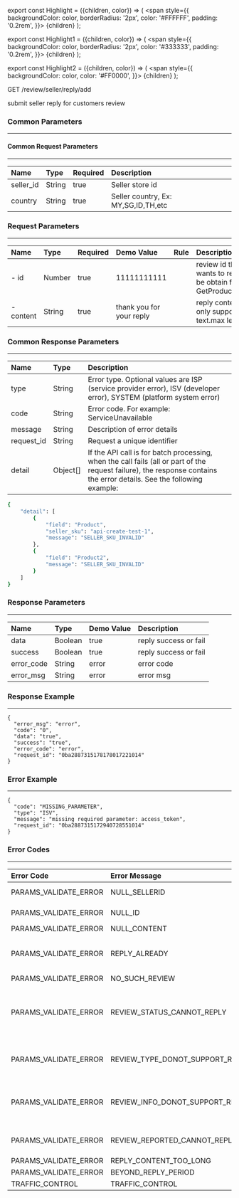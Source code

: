 export const Highlight = ({children, color}) => (
  <span
    style={{
      backgroundColor: color,
      borderRadius: '2px',
      color: '#FFFFFF',
      padding: '0.2rem',
    }}>
    {children}
  </span>
);

export const Highlight1 = ({children, color}) => (
  <span
    style={{
      backgroundColor: color,
      borderRadius: '2px',
      color: '#333333',
      padding: '0.2rem',
    }}>
    {children}
  </span>
);

export const Highlight2 = ({children, color}) => (
  <span
    style={{
      backgroundColor: color,
      color: '#FF0000',
    }}>
    {children}
  </span>
);

<Highlight color="#00A854">GET</Highlight>  <Highlight1 color="#EEEEEE">/review/seller/reply/add</Highlight1>

submit seller reply for customers review

### Common Parameters
---
#### Common Request Parameters
---
| Name      | Type   | Required                      | Description                         |
| :-------- | :----- | :---------------------------- | :---------------------------------- |
| seller_id | String | <Highlight2>true</Highlight2> | Seller store id                     |
| country   | String | <Highlight2>true</Highlight2> | Seller country, Ex: MY,SG,ID,TH,etc |

### Request Parameters
---

| Name          | Type     | Required  | Demo Value  | Rule     | Description   |
| :---          | :---     | :---      | :---        | :---     | :---          |
| - id          | Number   | <Highlight2>true</Highlight2>	| 11111111111  |        | review id that user wants to reply to. Can be obtain from GetProductReviewList |
| - content     | String   | <Highlight2>true</Highlight2>	| thank you for your reply |        | reply content in text, only support reply in text.max length = 500 |

### Common Response Parameters 
---

| Name        | Type        | Description        |
| :---         | :---         | :---                |
| type        | String      | Error type. Optional values ​​are ISP (service provider error), ISV (developer error), SYSTEM (platform system error) |
| code        | String      | Error code. For example: ServiceUnavailable                |
| message     | String      | Description of error details                |
| request_id  | String      | Request a unique identifier               |
| detail      | Object[]    | If the API call is for batch processing, when the call fails (all or part of the request failure), the response contains the error details. See the following example: |
```bash
{ 
    "detail": [
        {
            "field": "Product",
            "seller_sku": "api-create-test-1",
            "message": "SELLER_SKU_INVALID"
        },
        {
            "field": "Product2",
            "message": "SELLER_SKU_INVALID"
        }
    ]
} 
```

### Response Parameters
---
| Name                                  | Type       | Demo Value                               | Description     |
| :---                                  | :---       | :---                                     | :---            |
| data                                  | Boolean    | true                                     | reply success or fail   |
| success                               | Boolean    | true                                     | reply success or fail |
| error_code                            | String	 | error                                    | error code |
| error_msg                             | String	 | error                                    | error msg|


### Response Example
---
```
{
  "error_msg": "error",
  "code": "0",
  "data": "true",
  "success": "true",
  "error_code": "error",
  "request_id": "0ba2887315178178017221014"
}
```

### Error Example
---
```
{
  "code": "MISSING_PARAMETER",
  "type": "ISV",
  "message": "missing required parameter: access_token",
  "request_id": "0ba2887315172940728551014"
}
```

### Error Codes
---
| Error Code            | 	Error Message         | Description        |
| :---                  | :---                    | :---               |
| PARAMS_VALIDATE_ERROR	| NULL_SELLERID 	      | Cannot recognize sellerid| 
| PARAMS_VALIDATE_ERROR	| NULL_ID	              | Cannot recognize id| 
| PARAMS_VALIDATE_ERROR	| NULL_CONTENT	          | Empty content| 
| PARAMS_VALIDATE_ERROR	| REPLY_ALREADY	          | Already replied. All reply needs go through quality control process.| 
| PARAMS_VALIDATE_ERROR	| NO_SUCH_REVIEW	      | No such review| 
| PARAMS_VALIDATE_ERROR	| REVIEW_STATUS_CANNOT_REPLY	| Review status cannot be replied to, review's status may be changed because of being edited or reported| 
| PARAMS_VALIDATE_ERROR	| REVIEW_TYPE_DONOT_SUPPORT_REPLY	| Review type cannot be replied to, only reply to PRODUCT_REVIEW| 
| PARAMS_VALIDATE_ERROR	| REVIEW_INFO_DONOT_SUPPORT_REPLY	| Review info cannot be replied to, review must have text content or images or video| 
| PARAMS_VALIDATE_ERROR	| REVIEW_REPORTED_CANNOT_REPLY	    | Review been reported cannot be repied to| 
| PARAMS_VALIDATE_ERROR	| REPLY_CONTENT_TOO_LONG	        | Reply too long| 
| PARAMS_VALIDATE_ERROR	| BEYOND_REPLY_PERIOD	            | Reply over due| 
| TRAFFIC_CONTROL	    | TRAFFIC_CONTROL	                | Traffic control| 